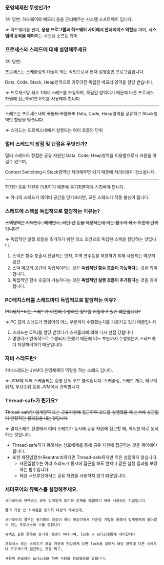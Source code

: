 ### 운영체제란 무엇인가?

1차 답변: 하드웨어와 메모리 등을 관리해주는 시스템 소프트웨어 입니다.

⇒ 하드웨어를 관리, **응용 프로그램과 하드웨어 사이에서 인터페이스 역할**을 하며, **시스템의 동작을 제어**하는 시스템 소프트 웨어


### 프로세스와 스레드에 대해 설명해주세요


1차 답변: 

프로세스는 스케줄링의 대상이 되는 작업으로서 현재 실행중인 프로그램입니다.

Data, Code, Stack, Heap영역으로 이루어진 독립된 메모리 영역을 할당 받습니다.

⇒ 프로세스당 최소 1개의 스레드를 보유하며, 독립된 영역이기 때문에 다른 프로세스 자원에 접근하려면 IPC를 사용해야 합니다 

---

스레드는 프로세스내의 ~~작업의 흐름이며~~ Data, Code, Heap영역을 공유하고 Stack영역만 할당을 받습니다.

⇒ 스레드는 프로세스내에서 실행되는 여러 흐름의 단위

### 멀티 스레드의 장점 및 단점은 무엇인가?


멀티 스레드의 장점은 공유 자원인 Data, Code, Heap영역을 이용함으로서 자원을 아낄수 있으며,

Context Switching시 Stack영역만 처리해주면 되기 때문에 처리비용이 감소됩니다.

---

하지만 공유 자원을 이용하기 때문에 동기화문제에 신경써야 합니다.

⇒ 하나의 스레드가 데이터 공간을 망가뜨리면, 모든 스레드가 작동 불능이 됩니다.



### 스레드에 스텍을 독립적으로 할당하는 이유는?


~~스텍영역은 지역변수, 매개변수, 리턴 값 등을 저장하는데 이는 함수의 최소 흐름의 단위 입니다?~~

⇒ 독립적인 실행 흐름을 추가하기 위한 최소 조건으로 독립된 스택을 할당하는 것입니다.

1. 스택은 함수 호출시 전달되는 인자, 지역 변수등을 저장하기 위해 사용되는 메모리 공간
2. 스택 메모리 공간이 독립적이라는 것은 **독립적인 함수 호출이 가능하다**는 것을 의미합니다.
3. 독립적인 함수 호출이 가능하다는 것은 **독립적인 실행 흐름이 추가된다**는 것을 의미합니다.

### PC레지스터를 스레드마다 독립적으로 할당하는 이유?

~~PC 레지스터는 스레드가 이전에 수행하던 정보를 저장하고 있기 떄문입니다?~~

⇒ PC 값이 스레드가 명령어의 어느 부분까지 수행했는지를 가르키고 있기 때문입니다

1. 스레드는 CPU를 할당 받았다가 스케줄러에 의해 다시 선점 당합니다
2. 명령어가 연속적으로 수행되지 못했기 때문에 어느 부분까지 수행했는지 스레드마다 저장해야하기 때문입니다.


### 자바 스레드란?

자바스레드는 JVM이 운영체제의 역할을 하는 스레드 입니다.

⇒ JVM에 의해 스케쥴되는 실행 단위 코드 블럭입니다.
  스케줄링, 스레드 개수, 메모리 위치, 우선순위 등을 JVM에서 관리합니다.

### Thread-safe가 뭔가요?

~~Thread-safe란 임계영역 또는 공유자원에 접근하여 코드를 실행했을 때 순서에 상관없이 안정적인 결과값을 내는것입니다~~

⇒ 멀티스레드 환경에서 여러 스레드가 동시에 공유 자원에 접근할 때, 의도한 대로 동작하는 것입니다.
- Thread-safe하기 위해서는 상호배제를 통해 공유 자원에 접근하는 것을 제어해야합니다.
- 또한 재진입함수(Reentrant)하다면 Thread-safe하지만 역은 성립하지 않습니다.
  - 재진입함수는 여러 스레드가 동시에 접근을 해도 언제나 같은 실행 결과를 보장하는 함수입니다.
  - 해당 서브루틴에서는 공유 자원을 사용하지 않기 떄문입니다.

### 세마포어와 뮤텍스를 설명해주세요.

```
세마포어와 뮤텍스는 모두 임계영역 동기화 문제를 해결하기 위해 사용되는 기법입니다

둘의 가장 큰 차이점은 동기화 대상의 개수인데,

세마포어의 경우는 동기화의 대상이 하나 이상이여서 카운팅 기법을 통해서 임계영역에 들어갈 수 있는 프로세스의 수를 정합니다

뮤텍스 같은 경우는 동기화 대상이 하나이며, lock 과 unlock통해 제어합니다

프로세스 또는 스레드가 공유 자원에 진입하게 되면 lock을 걸어서 해당 영역에 다른 스레드나 프로세스가 접근하는 것을 막고,

사용이 완료되면 unlock을 하여 사용을 완료했음을 알립니다.
```